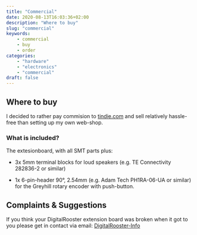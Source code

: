 ```yaml
---
title: "Commercial"
date: 2020-08-13T16:03:36+02:00
description: "Where to buy"
slug: "commercial"
keywords:
    - commercial
    - buy
    - order
categories:
    - "hardware"
    - "electronics"
    - "commercial"
draft: false
---
```


## Where to buy

I decided to rather pay commision to
[tindie.com](https://www.tindie.com/products/21067/) and sell relatively
hassle-free than setting up my own web-shop.

### What is included?

The extesionboard, with all SMT parts plus:
-   3x 5mm terminal blocks for loud speakers
    (e.g. TE Connectivity 282836-2 or similar)

-   1x 6-pin-header 90°, 2.54mm (e.g. Adam Tech PH1RA-06-UA or similar)
    for the Greyhill rotary encoder with push-button.

## Complaints & Suggestions

If you think your DigitalRooster extension board was broken when it got to you
please get in contact via email: [DigitalRooster-Info](mailto:thomas@ruschival.de?subject=[DigitalRooster])
